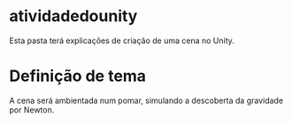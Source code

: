 # atividadedounity
Esta pasta terá explicações de criação de uma cena no Unity.

<h1>Definição de tema</h1>
<p>A cena será ambientada num pomar, simulando a descoberta da gravidade por Newton.</p>
